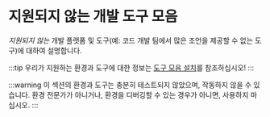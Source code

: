 # 지원되지 않는 개발 도구 모음

*지원되지 않는* 개발 플랫폼 및 도구(예: 코드 개발 팀에서 많은 조언을 제공할 수 없는 도구)에 대하여 설명합니다.

:::tip
우리가 지원하는 환경과 도구에 대한 정보는 [도구 모음 설치](../dev_setup/dev_env.md)를 참조하십시오!
:::

:::warning
이 섹션의 환경과 도구는 충분히 테스트되지 않았으며, 작동하지 않을 수 있습니다. 환경 전문가가 아니거나, 환경을 디버깅할 수 있는 경우가 아니면, 사용하지 마십시오.
:::
